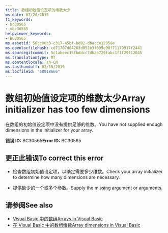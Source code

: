 ```yaml
---
title: 数组初始值设定项的维数太少
ms.date: 07/20/2015
f1_keywords:
- bc30565
- vbc30565
helpviewer_keywords:
- BC30565
ms.assetid: 56cc00c3-c317-45bf-bd02-dbacce12958e
ms.openlocfilehash: cd71707d04203d052b3f099e98f71179917f2441
ms.sourcegitcommit: 5c1abeec15fbddcc7dbaa729fabc1f1f29f12045
ms.translationtype: MT
ms.contentlocale: zh-CN
ms.lasthandoff: 03/15/2019
ms.locfileid: "58018666"
---
```

# <a name="array-initializer-has-too-few-dimensions"></a><span data-ttu-id="18b74-102">数组初始值设定项的维数太少</span><span class="sxs-lookup"><span data-stu-id="18b74-102">Array initializer has too few dimensions</span></span>
<span data-ttu-id="18b74-103">在数组的初始值设定项中没有提供足够的维数。</span><span class="sxs-lookup"><span data-stu-id="18b74-103">You have not supplied enough dimensions in the initializer for your array.</span></span>  
  
 <span data-ttu-id="18b74-104">**错误 ID:** BC30565</span><span class="sxs-lookup"><span data-stu-id="18b74-104">**Error ID:** BC30565</span></span>  
  
## <a name="to-correct-this-error"></a><span data-ttu-id="18b74-105">更正此错误</span><span class="sxs-lookup"><span data-stu-id="18b74-105">To correct this error</span></span>  
  
-   <span data-ttu-id="18b74-106">检查数组初始值设定项，以确定需要多少维数。</span><span class="sxs-lookup"><span data-stu-id="18b74-106">Check your array initializer to determine how many dimensions are necessary.</span></span>  
  
-   <span data-ttu-id="18b74-107">提供缺少的一个或多个参数。</span><span class="sxs-lookup"><span data-stu-id="18b74-107">Supply the missing argument or arguments.</span></span>  
  
## <a name="see-also"></a><span data-ttu-id="18b74-108">请参阅</span><span class="sxs-lookup"><span data-stu-id="18b74-108">See also</span></span>

- [<span data-ttu-id="18b74-109">Visual Basic 中的数组</span><span class="sxs-lookup"><span data-stu-id="18b74-109">Arrays in Visual Basic</span></span>](~/docs/visual-basic/programming-guide/language-features/arrays/index.md)
- [<span data-ttu-id="18b74-110">在 Visual Basic 中的数组维数</span><span class="sxs-lookup"><span data-stu-id="18b74-110">Array dimensions in Visual Basic</span></span>](~/docs/visual-basic/programming-guide/language-features/arrays/array-dimensions.md)
